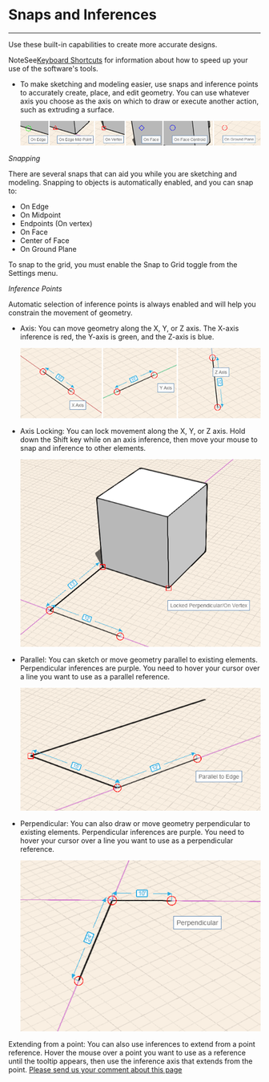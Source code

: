 # Snaps and Inferences

----

Use these built-in capabilities to create more accurate designs.
 
NoteSee[Keyboard Shortcuts](GUID-C404752C-8347-4848-9634-9853E9B1E617.htm) for information about how to speed up your use of the software's tools.
* To make sketching and modeling easier, use snaps and inference points to accurately create, place, and edit geometry. You can use whatever axis you choose as the axis on which to draw or execute another action, such as extruding a surface. 
    
    ![](Images/GUID-10AC3DDC-0BB3-4C3A-9BA3-4DE37FE97ADF-low.png)

*Snapping*

There are several snaps that can aid you while you are sketching and modeling. Snapping to objects is automatically enabled, and you can snap to:

* On Edge
* On Midpoint
* Endpoints (On vertex)
* On Face
* Center of Face
* On Ground Plane

To snap to the grid, you must enable the Snap to Grid toggle from the Settings menu.

*Inference Points*

Automatic selection of inference points is always enabled and will help you constrain the movement of geometry.

* Axis: You can move geometry along the X, Y, or Z axis. The X-axis inference is red, the Y-axis is green, and the Z-axis is blue. 
    
    ![](Images/GUID-DD1207BA-33C0-46B5-924E-E3B7AD4CBF1F-low.png)
* Axis Locking: You can lock movement along the X, Y, or Z axis. Hold down the Shift key while on an axis inference, then move your mouse to snap and inference to other elements. 
    
    ![](Images/GUID-004B3D60-83E4-402F-9080-6AA80441FCB3-low.png)
* Parallel: You can sketch or move geometry parallel to existing elements. Perpendicular inferences are purple. You need to hover your cursor over a line you want to use as a parallel reference. 
    
    ![](Images/GUID-63C305D6-8313-44A3-94F0-9A84199E2D86-low.png)
* Perpendicular: You can also draw or move geometry perpendicular to existing elements. Perpendicular inferences are purple. You need to hover your cursor over a line you want to use as a perpendicular reference. 
    
    ![](Images/GUID-116D4EA4-F84E-4796-8755-627A1149266B-low.png)

Extending from a point: You can also use inferences to extend from a point reference. Hover the mouse over a point you want to use as a reference until the tooltip appears, then use the inference axis that extends from the point.
[Please send us your comment about this page](#)